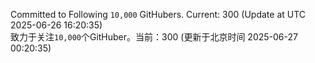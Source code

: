 Committed to Following `10,000` GitHubers. Current: <!-- FOLLOWING_COUNT -->300<!-- FOLLOWING_COUNT --> (Update at UTC <!-- LAST_UPDATED -->2025-06-26 16:20:35<!-- LAST_UPDATED -->)<br>
致力于关注`10,000`个GitHuber。当前：<!-- FOLLOWING_COUNT -->300<!-- FOLLOWING_COUNT --> (更新于北京时间 <!-- LAST_UPDATED_CST -->2025-06-27 00:20:35<!-- LAST_UPDATED_CST -->)
